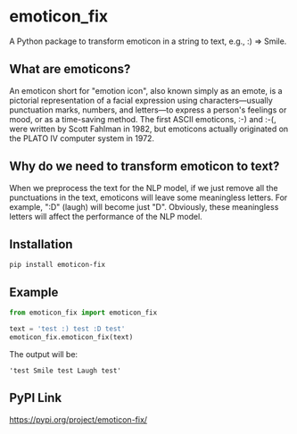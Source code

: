 # emoticon_fix
A Python package to transform emoticon in a string to text, e.g., :) => Smile.

## What are emoticons?
An emoticon short for "emotion icon", also known simply as an emote, is a pictorial representation of a facial expression using characters—usually punctuation marks, numbers, and letters—to express a person's feelings or mood, or as a time-saving method. The first ASCII emoticons, :-) and :-(, were written by Scott Fahlman in 1982, but emoticons actually originated on the PLATO IV computer system in 1972.

## Why do we need to transform emoticon to text?
When we preprocess the text for the NLP model, if we just remove all the punctuations in the text, emoticons will leave some meaningless letters. For example, ":D" (laugh) will become just "D". Obviously, these meaningless letters will affect the performance of the NLP model.

## Installation
```
pip install emoticon-fix
```

## Example
```python
from emoticon_fix import emoticon_fix

text = 'test :) test :D test'
emoticon_fix.emoticon_fix(text)
```
The output will be:
```
'test Smile test Laugh test'
```

## PyPI Link
https://pypi.org/project/emoticon-fix/
